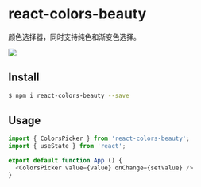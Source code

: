 # react-colors-beauty

颜色选择器，同时支持纯色和渐变色选择。

<p>
  <img src="https://raw.githubusercontent.com/sleepy-zone/react-colors/main/assets/usage.png" />
</p>

## Install

```bash
$ npm i react-colors-beauty --save
```

## Usage

```js
import { ColorsPicker } from 'react-colors-beauty';
import { useState } from 'react';

export default function App () {
  <ColorsPicker value={value} onChange={setValue} />
}
```